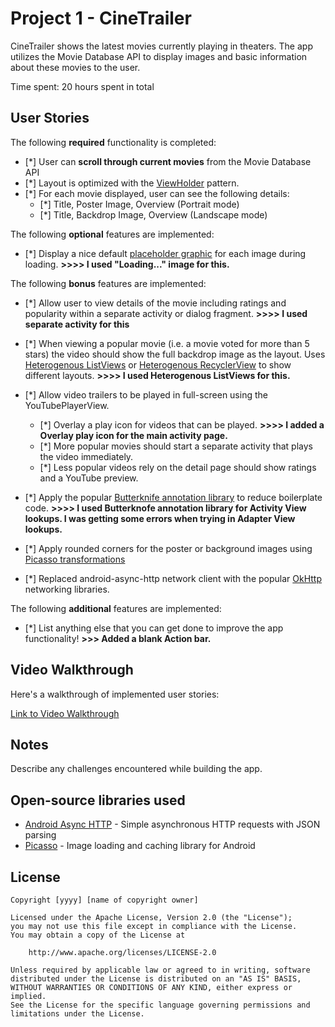 # Project 1 - CineTrailer

CineTrailer shows the latest movies currently playing in theaters. The app utilizes the Movie Database API to display images and basic information about these movies to the user.

Time spent: 20 hours spent in total

## User Stories

The following **required** functionality is completed:

* [*] User can **scroll through current movies** from the Movie Database API
* [*] Layout is optimized with the [ViewHolder](http://guides.codepath.com/android/Using-an-ArrayAdapter-with-ListView#improving-performance-with-the-viewholder-pattern) pattern.
* [*] For each movie displayed, user can see the following details:
  * [*] Title, Poster Image, Overview (Portrait mode)
  * [*] Title, Backdrop Image, Overview (Landscape mode)

The following **optional** features are implemented:

* [*] Display a nice default [placeholder graphic](http://guides.codepath.com/android/Displaying-Images-with-the-Picasso-Library#configuring-picasso) for each image during loading.  **>>>>  I used "Loading..." image for this.**

The following **bonus** features are implemented:

* [*] Allow user to view details of the movie including ratings and popularity within a separate activity or dialog fragment.  **>>>> I used separate activity for this**
      
* [*] When viewing a popular movie (i.e. a movie voted for more than 5 stars) the video should show the full backdrop image as the layout.  Uses [Heterogenous ListViews](http://guides.codepath.com/android/Implementing-a-Heterogenous-ListView) or [Heterogenous RecyclerView](http://guides.codepath.com/android/Heterogenous-Layouts-inside-RecyclerView) to show different layouts.   **>>>> I used Heterogenous ListViews for this.**
* [*] Allow video trailers to be played in full-screen using the YouTubePlayerView.
    * [*] Overlay a play icon for videos that can be played. **>>>>   I added a Overlay play icon for the main activity page.**      
    * [*] More popular movies should start a separate activity that plays the video immediately.
    * [*] Less popular videos rely on the detail page should show ratings and a YouTube preview.
* [*] Apply the popular [Butterknife annotation library](http://guides.codepath.com/android/Reducing-View-Boilerplate-with-Butterknife) to reduce boilerplate code.  **>>>> I used Butterknofe annotation library for Activity View lookups.  I was getting some errors when trying in Adapter View lookups.**
* [*] Apply rounded corners for the poster or background images using [Picasso transformations](https://guides.codepath.com/android/Displaying-Images-with-the-Picasso-Library#other-transformations)
* [*] Replaced android-async-http network client with the popular [OkHttp](http://guides.codepath.com/android/Using-OkHttp) networking libraries.

The following **additional** features are implemented:

* [*] List anything else that you can get done to improve the app functionality!  **>>> Added a blank Action bar.**

## Video Walkthrough

Here's a walkthrough of implemented user stories:

[Link to Video Walkthrough](https://i.imgur.com/WM5MrQ1.mp4)

## Notes

Describe any challenges encountered while building the app.

## Open-source libraries used

- [Android Async HTTP](https://github.com/loopj/android-async-http) - Simple asynchronous HTTP requests with JSON parsing
- [Picasso](http://square.github.io/picasso/) - Image loading and caching library for Android

## License

    Copyright [yyyy] [name of copyright owner]

    Licensed under the Apache License, Version 2.0 (the "License");
    you may not use this file except in compliance with the License.
    You may obtain a copy of the License at

        http://www.apache.org/licenses/LICENSE-2.0

    Unless required by applicable law or agreed to in writing, software
    distributed under the License is distributed on an "AS IS" BASIS,
    WITHOUT WARRANTIES OR CONDITIONS OF ANY KIND, either express or implied.
    See the License for the specific language governing permissions and
    limitations under the License.
